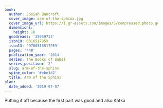 ```yaml
---
book:
  author: Josiah Bancroft
  cover_image: arm-of-the-sphinx.jpg
  cover_image_url: https://i.gr-assets.com/images/S/compressed.photo.goodreads.com/books/1509574820l/35959733._SX98_.jpg
  dimensions:
    height: 18
  goodreads: '35959733'
  isbn10: 031651795X
  isbn13: '9780316517959'
  pages: '448'
  publication_year: '2014'
  series: The Books of Babel
  series_position: '2'
  slug: arm-of-the-sphinx
  spine_color: '#ebe1d2'
  title: Arm of the Sphinx
plan:
  date_added: '2019-07-07'
---
```


Putting it off because the first part was good and also Kafka

